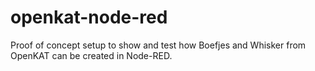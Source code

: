 # openkat-node-red
Proof of concept setup to show and test how Boefjes and Whisker from OpenKAT can be created in Node-RED.
